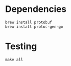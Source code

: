 # Dependencies
```
brew install protobuf 
brew install protoc-gen-go
```

# Testing
```
make all
```